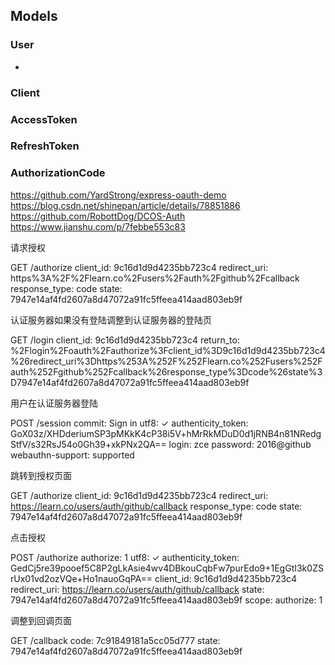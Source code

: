 ## Models

### User

- 

### Client

### AccessToken

### RefreshToken

### AuthorizationCode

https://github.com/YardStrong/express-oauth-demo
https://blog.csdn.net/shinepan/article/details/78851886
https://github.com/RobottDog/DCOS-Auth
https://www.jianshu.com/p/7febbe553c83

请求授权

GET /authorize
  client_id: 9c16d1d9d4235bb723c4
  redirect_uri: https%3A%2F%2Flearn.co%2Fusers%2Fauth%2Fgithub%2Fcallback
  response_type: code
  state: 7947e14af4fd2607a8d47072a91fc5ffeea414aad803eb9f

认证服务器如果没有登陆调整到认证服务器的登陆页

GET /login
  client_id: 9c16d1d9d4235bb723c4
  return_to: %2Flogin%2Foauth%2Fauthorize%3Fclient_id%3D9c16d1d9d4235bb723c4%26redirect_uri%3Dhttps%253A%252F%252Flearn.co%252Fusers%252Fauth%252Fgithub%252Fcallback%26response_type%3Dcode%26state%3D7947e14af4fd2607a8d47072a91fc5ffeea414aad803eb9f

用户在认证服务器登陆

POST /session
  commit: Sign in
  utf8: ✓
  authenticity_token: GoX03z/XHDderiumSP3pMKkK4cP38i5V+hMrRkMDuD0d1jRNB4n81NRedgStfV/s32RsJ54o0Gh39+xkPNx2QA==
  login: zce
  password: 2016@github
  webauthn-support: supported

跳转到授权页面

GET /authorize
  client_id: 9c16d1d9d4235bb723c4
  redirect_uri: https://learn.co/users/auth/github/callback
  response_type: code
  state: 7947e14af4fd2607a8d47072a91fc5ffeea414aad803eb9f

点击授权

POST /authorize
  authorize: 1
  utf8: ✓
  authenticity_token: GedCj5re39pooef5C8P2gLkAsie4wv4DBkouCqbFw7purEdo9+1EgGtI3k0ZSrUx01vd2ozVQe+Ho1nauoGqPA==
  client_id: 9c16d1d9d4235bb723c4
  redirect_uri: https://learn.co/users/auth/github/callback
  state: 7947e14af4fd2607a8d47072a91fc5ffeea414aad803eb9f
  scope:
  authorize: 1

调整到回调页面

GET /callback
  code: 7c91849181a5cc05d777
  state: 7947e14af4fd2607a8d47072a91fc5ffeea414aad803eb9f
